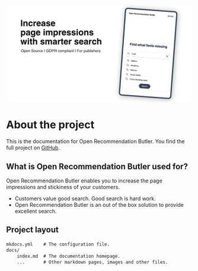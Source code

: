 ![Screenshot: Increase impressions with smarter search](img/HeaderSM.jpg)

# About the project

This is the documentation for Open Recommendation Butler. You find the full project on [GitHub](https://github.com/open-recommendation-butler/).

## What is Open Recommendation Butler used for?

Open Recommendation Butler enables you to increase the page impressions and stickiness of your customers. 

* Customers value good search. Good search is hard work. 
* Open Recommendation Butler is an out of the box solution to provide excellent search.

## Project layout

    mkdocs.yml    # The configuration file.
    docs/
        index.md  # The documentation homepage.
        ...       # Other markdown pages, images and other files.
